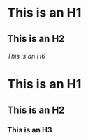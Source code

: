 # This is an H1

## This is an H2

###### This is an H6

# This is an H1 #

## This is an H2 ##

### This is an H3 ######
